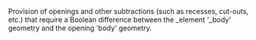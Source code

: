 ﻿Provision of openings and other subtractions (such as recesses, cut-outs, etc.) that require a Boolean difference between the _element &#39;_body&#39; geometry and the opening &#39;body&#39; geometry.
